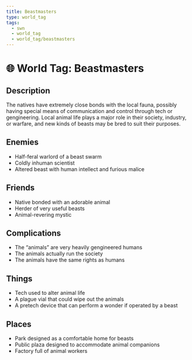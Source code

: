 ```yaml
---
title: Beastmasters
type: world_tag
tags:
  - swn
  - world_tag
  - world_tag/beastmasters
---
```

# 🌐 World Tag: Beastmasters

## Description
The natives have extremely close bonds with the local fauna, possibly having special means of communication and control through tech or gengineering. Local animal life plays a major role in their society, industry, or warfare, and new kinds of beasts may be bred to suit their purposes.
## Enemies
- Half-feral warlord of a beast swarm
- Coldly inhuman scientist
- Altered beast with human intellect and furious malice

## Friends
- Native bonded with an adorable animal
- Herder of very useful beasts
- Animal-revering mystic

## Complications
- The “animals” are very heavily gengineered humans
- The animals actually run the society
- The animals have the same rights as humans

## Things
- Tech used to alter animal life
- A plague vial that could wipe out the animals
- A pretech device that can perform a wonder if operated by a beast

## Places
- Park designed as a comfortable home for beasts
- Public plaza designed to accommodate animal companions
- Factory full of animal workers

